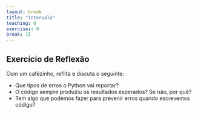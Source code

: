 ```yaml
---
layout: break
title: "Intervalo"
teaching: 0
exercises: 0
break: 15
---
```

<!-- 
# Reflection exercise

Over coffee, reflect on and discuss the following:
* What are the different kinds of errors Python will report?
* Did the code always produce the results you expected? If not, why?
* Is there something we can do to prevent errors when we write code?
 -->

## Exercício de Reflexão

Com um cafézinho, reflita e discuta o seguinte:
* Que tipos de erros o Python vai reportar?
* O código sempre produziu os resultados esperados? Se não, por quê?
* Tem algo que podemos fazer para prevenir erros quando escrevemos código?
